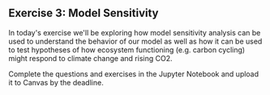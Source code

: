 ## Exercise 3: Model Sensitivity

In today's exercise we'll be exploring how model sensitivity analysis can be used to understand the behavior of our model as well as how it can be used to test hypotheses of how ecosystem functioning (e.g. carbon cycling) might respond to climate change and rising CO2.

Complete the questions and exercises in the Jupyter Notebook and upload it to Canvas by the deadline. 

